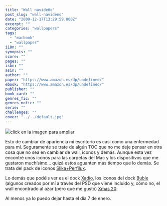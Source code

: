 ```yaml
---
title: "Wall navideño"
post_slug: "wall-navideno"
date: "2009-12-17T13:29:59.000Z"
excerpt: ""
categories: "wallpapers"
tags: 
  - "macbook"
  - "wallpaper"
i18n: ""
synopsis: ""
score: ""
pages: ""
isbn: ""
asin: ""
author: ""
paper: "https://www.amazon.es/dp/undefined/"
ebook: "https://www.amazon.es/dp/undefined/"
publisher: ""
book_card: ""
genres_fic: ""
genres_nofic: ""
serie: ""
challenges: ""
cover: "../../default.jpg"
---
```


[![](images/4192788348_ddbd917421.jpg)](http://farm3.static.flickr.com/2646/4192788348_e07c003220_o.png)click en la imagen para ampliar

Esto de cambiar de apariencia mi escritorio es casi como una enfermedad para mí. Seguramente se trate de algún TOC que no me deje pensar en otra cosa que no sea en cambiar de wall, iconos y demás. Aunque esta vez encontré unos iconos para las carpetas del Mac y los dispositivos que me gustaron muchísimo… quizá estos aguanten más tiempo que lo demás. Se trata del pack de iconos [Slika+Perfilux](http://seedling-design.deviantart.com/art/Slika-Perfilux-Icon-Set-96870787).

Lo demás que podéis ver es el dock [Xadio](http://plonko.deviantart.com/art/Xadio-Dock-122921289), los iconos del dock [Buble](http://neodesktop.deviantart.com/art/Buble-Icons-76479288) (algunos creados por mí a través del PSD que viene incluido y, cómo no, el wall encontrado al azar (pero que me gustó) [Xmas 20](http://www.hdwallpapers.net/gallery/wallpapers/xmas/xmas_0020.zip).

Al menos ya lo puedo dejar hasta el día 7 de enero.
